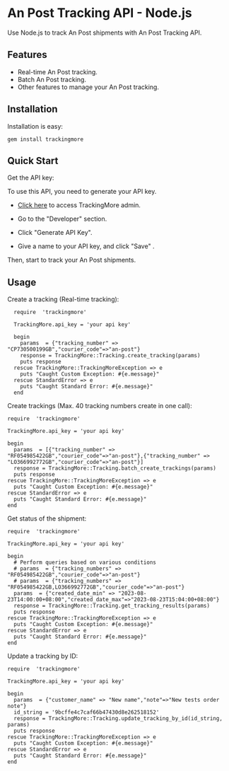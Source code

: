 An Post Tracking API - Node.js
================================
Use Node.js to track An Post shipments with An Post Tracking API.

Features
--------
- Real-time An Post tracking.
- Batch An Post tracking.
- Other features to manage your An Post tracking.

Installation
------------

Installation is easy:

    gem install trackingmore

Quick Start
----------
Get the API key:

To use this API, you need to generate your API key.

- <a href="https://admin.trackingmore.com/developer/apikey" target="_blank" rel="noreferrer">
  Click here</a> to access TrackingMore admin.

- Go to the "Developer" section.

- Click "Generate API Key".

- Give a name to your API key, and click "Save" .


Then, start to track your An Post shipments.

Usage
----------

Create a tracking (Real-time tracking):

      require  'trackingmore'

      TrackingMore.api_key = 'your api key'
      
      begin
        params  = {"tracking_number" => "CP730500199GB","courier_code"=>"an-post"}
        response = TrackingMore::Tracking.create_tracking(params)
        puts response
      rescue TrackingMore::TrackingMoreException => e
        puts "Caught Custom Exception: #{e.message}"
      rescue StandardError => e
        puts "Caught Standard Error: #{e.message}"
      end


Create trackings (Max. 40 tracking numbers create in one call):

    require  'trackingmore'

    TrackingMore.api_key = 'your api key'
    
    begin
      params  = [{"tracking_number" => "RF054985422GB","courier_code"=>"an-post"},{"tracking_number" => "LO366992772GB","courier_code"=>"an-post"}]
      response = TrackingMore::Tracking.batch_create_trackings(params)
      puts response
    rescue TrackingMore::TrackingMoreException => e
      puts "Caught Custom Exception: #{e.message}"
    rescue StandardError => e
      puts "Caught Standard Error: #{e.message}"
    end



Get status of the shipment:

    require  'trackingmore'

    TrackingMore.api_key = 'your api key'
    
    begin
      # Perform queries based on various conditions
      # params  = {"tracking_numbers" => "RF054985422GB","courier_code"=>"an-post"}
      # params  = {"tracking_numbers" => "RF054985422GB,LO366992772GB","courier_code"=>"an-post"}
      params  = {"created_date_min" => "2023-08-23T14:00:00+08:00","created_date_max"=>"2023-08-23T15:04:00+08:00"}
      response = TrackingMore::Tracking.get_tracking_results(params)
      puts response
    rescue TrackingMore::TrackingMoreException => e
      puts "Caught Custom Exception: #{e.message}"
    rescue StandardError => e
      puts "Caught Standard Error: #{e.message}"
    end


Update a tracking by ID:

    require  'trackingmore'

    TrackingMore.api_key = 'your api key'
    
    begin
      params  = {"customer_name" => "New name","note"=>"New tests order note"}
      id_string = '9bcffe4c7caf66b47430d8e262518152'
      response = TrackingMore::Tracking.update_tracking_by_id(id_string, params)
      puts response
    rescue TrackingMore::TrackingMoreException => e
      puts "Caught Custom Exception: #{e.message}"
    rescue StandardError => e
      puts "Caught Standard Error: #{e.message}"
    end